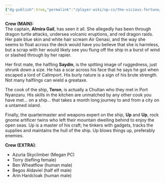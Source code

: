 ```yaml
---
{"dg-publish":true,"permalink":"/player-wiki/np-cs/the-vicious-fortune/"}
---
```


**Crew (MAIN):**  
The captain, **Almira Gail**, has seen it all. She allegedly has been through dragon turtle attacks, undersea volcanic eruptions, and red dragon raids. Her pale blue skin and white hair scream Air Genasi, and the way she seems to float across the deck would have you believe that she is harmless, but a scrap with her would likely see you flung off the ship in a burst of wind or slashed through by her rapier.

Her first mate, the halfling **Saydin**, is the spitting image of ruggedness, just shrunk down a size. He has a scar across his face that he says he got when escaped a lord of Calimport. His burly nature is a sign of his brute strength. Not many halflings can wield a greataxe.

The cook of the ship, **Teron**, is actually a Chultan who they met in Port Nyanzaru. His skills in the kitchen are unmatched by any other cook you have met… on a ship… that takes a month long journey to and from a city on a untamed island.  


Finally, the quartermaster and weapons expert on the ship, **Up** and **Up**, rock gnome artificer twins who left their mountain dwelling behind to enjoy the open seas. Up is a master of his craft; he tinkers with gadgets, tracks the supplies and maintains the hull of the ship. Up blows things up, preferably enemies.

**Crew (EXTRA)**:
- Azuria Skyclimber (Megan PC)
- Torry (tiefling female)
- Ben Wheatflow (human male)
- Begos Aldaviel (half elf male)
- Arin Hardcloak (human male)